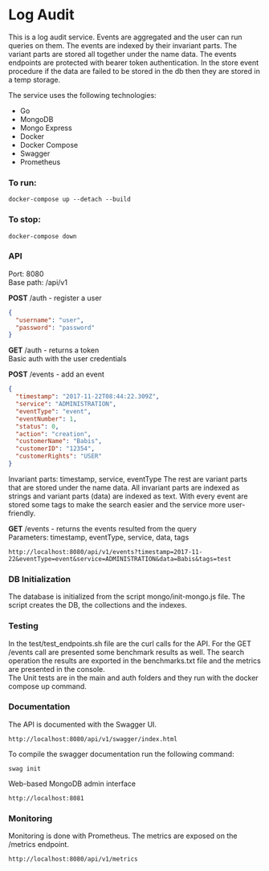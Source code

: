 # Log Audit

This is a log audit service. Events are aggregated and the user can run queries on them. The events are indexed by their invariant parts. The variant parts are stored all together under the name data. The events endpoints are protected with bearer token authentication.
In the store event procedure if the data are failed to be stored in the db then they are stored in a temp storage. 

The service uses the following technologies:
- Go
- MongoDB
- Mongo Express
- Docker
- Docker Compose
- Swagger
- Prometheus

### To run:
```shell
docker-compose up --detach --build
```

### To stop:
```shell
docker-compose down
```

### API
Port: 8080  
Base path: /api/v1  

**POST** /auth - register a user  
```json
{
  "username": "user",
  "password": "password"
}
```

**GET** /auth - returns a token  
Basic auth with the user credentials  

**POST** /events - add an event  
```json
{
  "timestamp": "2017-11-22T08:44:22.309Z",
  "service": "ADMINISTRATION",
  "eventType": "event",
  "eventNumber": 1,
  "status": 0,
  "action": "creation",
  "customerName": "Babis",
  "customerID": "12354",
  "customerRights": "USER"
}
```
Invariant parts: timestamp, service, eventType
The rest are variant parts that are stored under the name data.
All invariant parts are indexed as strings and variant parts (data) are indexed as text.
With every event are stored some tags to make the search easier and the service more user-friendly.

**GET** /events - returns the events resulted from the query  
Parameters: timestamp, eventType, service, data, tags
```azure
http://localhost:8080/api/v1/events?timestamp=2017-11-22&eventType=event&service=ADMINISTRATION&data=Babis&tags=test
```

### DB Initialization
The database is initialized from the script mongo/init-mongo.js file. The script creates the DB, the collections and the indexes.

### Testing
In the test/test_endpoints.sh file are the curl calls for the API. 
For the GET /events call are presented some benchmark results as well. The search operation the results are exported in the benchmarks.txt file and the metrics are presented in the console.  
The Unit tests are in the main and auth folders and they run with the docker compose up command.

### Documentation
The API is documented with the Swagger UI.
```azure
http://localhost:8080/api/v1/swagger/index.html
```
To compile the swagger documentation run the following command:
```shell
swag init
```
Web-based MongoDB admin interface
```azure
http://localhost:8081
```
### Monitoring
Monitoring is done with Prometheus. The metrics are exposed on the /metrics endpoint.
```azure
http://localhost:8080/api/v1/metrics
```

